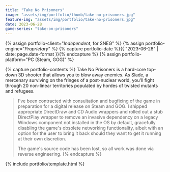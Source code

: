 ```yaml
---
title: "Take No Prisoners"
image: "assets/img/portfolio/thumb/take-no-prisoners.jpg"
feature-img: "assets/img/portfolio/take-no-prisoners.jpg"
date: 2023-06-28
game-series: "take-on-prisoners"
---
```


{% assign portfolio-client="*Independent*, for SNEG" %}
{% assign portfolio-engine="*Proprietary*" %}
{% capture portfolio-date %}{{ "2023-06-28" | date: page.date-format }}{% endcapture %}
{% assign portfolio-platform="PC (Steam, GOG)" %}

{% capture portfolio-contents %}
Take No Prisoners is a hard-core top-down 3D shooter that allows you to blow away enemies.
As Slade, a mercenary surviving on the fringes of a post-nuclear world, you'll fight through 20 non-linear territories populated by hordes of twisted mutants and refugees.

> I've been contracted with consultation and bugfixing of the game in preparation for a digital release on Steam and GOG.
> I shipped appropriate DirectDraw and CD Audio wrappers and rolled out a stub DirectPlay wrapper to remove an invasive dependency
> on a legacy Windows component not installed in the OS by default,
> gracefully disabling the game's obsolete networking functionality, albeit with an option for the user to bring it back
> should they want to get it running at their own discretion.
>
> The game's source code has been lost, so all work was done via reverse engineering.
{% endcapture %}

{% include portfolio/template.html %}
